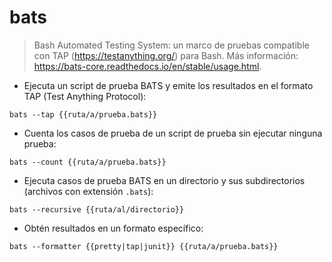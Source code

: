 # bats

> Bash Automated Testing System: un marco de pruebas compatible con TAP (<https://testanything.org/>) para Bash.
> Más información: <https://bats-core.readthedocs.io/en/stable/usage.html>.

- Ejecuta un script de prueba BATS y emite los resultados en el formato TAP (Test Anything Protocol):

`bats --tap {{ruta/a/prueba.bats}}`

- Cuenta los casos de prueba de un script de prueba sin ejecutar ninguna prueba:

`bats --count {{ruta/a/prueba.bats}}`

- Ejecuta casos de prueba BATS en un directorio y sus subdirectorios (archivos con extensión `.bats`):

`bats --recursive {{ruta/al/directorio}}`

- Obtén resultados en un formato específico:

`bats --formatter {{pretty|tap|junit}} {{ruta/a/prueba.bats}}`
